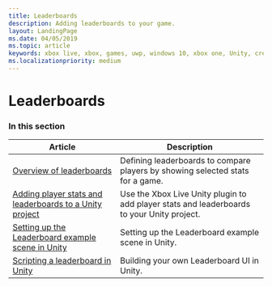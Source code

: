 ```yaml
---
title: Leaderboards
description: Adding leaderboards to your game.
layout: LandingPage
ms.date: 04/05/2019
ms.topic: article
keywords: xbox live, xbox, games, uwp, windows 10, xbox one, Unity, creators
ms.localizationpriority: medium
---
```


# Leaderboards


### In this section

| Article | Description |
|---------|-------------|
| [Overview of leaderboards](leaderboards.md) | Defining leaderboards to compare players by showing selected stats for a game. |
| [Adding player stats and leaderboards to a Unity project](../get-started-with-creators/add-stats-and-leaderboards-in-unity.md) | Use the Xbox Live Unity plugin to add player stats and leaderboards to your Unity project. |
| [Setting up the Leaderboard example scene in Unity](../get-started-with-creators/setup-leaderboard-example-scene.md) | Setting up the Leaderboard example scene in Unity. |
| [Scripting a leaderboard in Unity](../get-started-with-creators/unity-leaderboard-from-scratch.md) | Building your own Leaderboard UI in Unity. |
